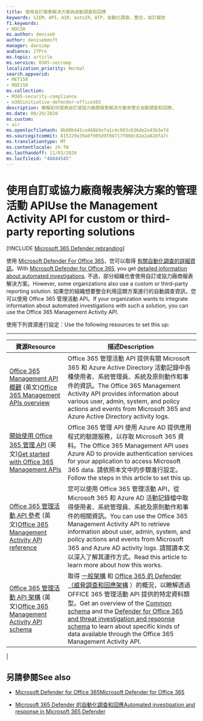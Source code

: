 ```yaml
---
title: 使用自訂報表解決方案與自動調查和回應
keywords: SIEM，API，AIR，autoIR，ATP，自動化調查，整合，自訂報告
f1.keywords:
- NOCSH
ms.author: deniseb
author: denisebmsft
manager: dansimp
audience: ITPro
ms.topic: article
ms.service: O365-seccomp
localization_priority: Normal
search.appverid:
- MET150
- MOE150
ms.collection:
- M365-security-compliance
- m365initiative-defender-office365
description: 瞭解如何使用自訂或協力廠商報表解決方案來整合自動調查和回應。
ms.date: 09/29/2020
ms.custom:
- air
ms.openlocfilehash: 8b08b441ca468b5efa1c4c003c636de2a43b3e7d
ms.sourcegitcommit: 815229e39a0f905d9f06717f00dc82e2a028fa7c
ms.translationtype: MT
ms.contentlocale: zh-TW
ms.lasthandoff: 11/03/2020
ms.locfileid: "48844545"
---
```

# <a name="use-the-management-activity-api-for-custom-or-third-party-reporting-solutions"></a><span data-ttu-id="892bf-104">使用自訂或協力廠商報表解決方案的管理活動 API</span><span class="sxs-lookup"><span data-stu-id="892bf-104">Use the Management Activity API for custom or third-party reporting solutions</span></span>

[!INCLUDE [Microsoft 365 Defender rebranding](../includes/microsoft-defender-for-office.md)]


<span data-ttu-id="892bf-105">使用 [Microsoft Defender For Office 365](https://docs.microsoft.com/microsoft-365/security/office-365-security/office-365-atp)，您可以取得 [有關自動化調查的詳細資訊](air-view-investigation-results.md)。</span><span class="sxs-lookup"><span data-stu-id="892bf-105">With [Microsoft Defender for Office 365](https://docs.microsoft.com/microsoft-365/security/office-365-security/office-365-atp), you get [detailed information about automated investigations](air-view-investigation-results.md).</span></span> <span data-ttu-id="892bf-106">不過，部分組織也會使用自訂或協力廠商報表解決方案。</span><span class="sxs-lookup"><span data-stu-id="892bf-106">However, some organizations also use a custom or third-party reporting solution.</span></span> <span data-ttu-id="892bf-107">如果您的組織想要整合利用這類方案進行的自動調查資訊，您可以使用 Office 365 管理活動 API。</span><span class="sxs-lookup"><span data-stu-id="892bf-107">If your organization wants to integrate information about automated investigations with such a solution, you can use the Office 365 Management Activity API.</span></span>

<span data-ttu-id="892bf-108">使用下列資源進行設定：</span><span class="sxs-lookup"><span data-stu-id="892bf-108">Use the following resources to set this up:</span></span>

****

|<span data-ttu-id="892bf-109">資源</span><span class="sxs-lookup"><span data-stu-id="892bf-109">Resource</span></span>|<span data-ttu-id="892bf-110">描述</span><span class="sxs-lookup"><span data-stu-id="892bf-110">Description</span></span>|
|---|---|
|<span data-ttu-id="892bf-111">[Office 365 Management API 概觀](https://docs.microsoft.com/office/office-365-management-api/office-365-management-apis-overview) (英文)</span><span class="sxs-lookup"><span data-stu-id="892bf-111">[Office 365 Management APIs overview](https://docs.microsoft.com/office/office-365-management-api/office-365-management-apis-overview)</span></span>|<span data-ttu-id="892bf-112">Office 365 管理活動 API 提供有關 Microsoft 365 和 Azure Active Directory 活動記錄中各種使用者、系統管理員、系統及原則動作和事件的資訊。</span><span class="sxs-lookup"><span data-stu-id="892bf-112">The Office 365 Management Activity API provides information about various user, admin, system, and policy actions and events from Microsoft 365 and Azure Active Directory activity logs.</span></span>|
|<span data-ttu-id="892bf-113">[開始使用 Office 365 管理 API](https://docs.microsoft.com/office/office-365-management-api/get-started-with-office-365-management-apis) (英文)</span><span class="sxs-lookup"><span data-stu-id="892bf-113">[Get started with Office 365 Management APIs](https://docs.microsoft.com/office/office-365-management-api/get-started-with-office-365-management-apis)</span></span>|<span data-ttu-id="892bf-114">Office 365 管理 API 使用 Azure AD 提供應用程式的驗證服務，以存取 Microsoft 365 資料。</span><span class="sxs-lookup"><span data-stu-id="892bf-114">The Office 365 Management API uses Azure AD to provide authentication services for your application to access Microsoft 365 data.</span></span> <span data-ttu-id="892bf-115">請依照本文中的步驟進行設定。</span><span class="sxs-lookup"><span data-stu-id="892bf-115">Follow the steps in this article to set this up.</span></span>|
|<span data-ttu-id="892bf-116">[Office 365 管理活動 API 參考](https://docs.microsoft.com/office/office-365-management-api/office-365-management-activity-api-reference) (英文)</span><span class="sxs-lookup"><span data-stu-id="892bf-116">[Office 365 Management Activity API reference](https://docs.microsoft.com/office/office-365-management-api/office-365-management-activity-api-reference)</span></span>|<span data-ttu-id="892bf-117">您可以使用 Office 365 管理活動 API，從 Microsoft 365 和 Azure AD 活動記錄檔中取得使用者、系統管理員、系統及原則動作和事件的相關資訊。</span><span class="sxs-lookup"><span data-stu-id="892bf-117">You can use the Office 365 Management Activity API to retrieve information about user, admin, system, and policy actions and events from Microsoft 365 and Azure AD activity logs.</span></span> <span data-ttu-id="892bf-118">請閱讀本文以深入了解其運作方式。</span><span class="sxs-lookup"><span data-stu-id="892bf-118">Read this article to learn more about how this works.</span></span>|
|<span data-ttu-id="892bf-119">[Office 365 管理活動 API 架構](https://docs.microsoft.com/office/office-365-management-api/office-365-management-activity-api-schema) (英文)</span><span class="sxs-lookup"><span data-stu-id="892bf-119">[Office 365 Management Activity API schema](https://docs.microsoft.com/office/office-365-management-api/office-365-management-activity-api-schema)</span></span>|<span data-ttu-id="892bf-120">取得 [一般架構](https://docs.microsoft.com/office/office-365-management-api/office-365-management-activity-api-schema#common-schema) 和 [Office 365 的 Defender （威脅調查和回應架構](https://docs.microsoft.com/office/office-365-management-api/office-365-management-activity-api-schema#office-365-advanced-threat-protection-and-threat-investigation-and-response-schema) ）的概況，以瞭解透過 OFFICE 365 管理活動 API 提供的特定資料類型。</span><span class="sxs-lookup"><span data-stu-id="892bf-120">Get an overview of the [Common schema](https://docs.microsoft.com/office/office-365-management-api/office-365-management-activity-api-schema#common-schema) and the [Defender for Office 365 and threat investigation and response schema](https://docs.microsoft.com/office/office-365-management-api/office-365-management-activity-api-schema#office-365-advanced-threat-protection-and-threat-investigation-and-response-schema) to learn about specific kinds of data available through the Office 365 Management Activity API.</span></span>|
|

## <a name="see-also"></a><span data-ttu-id="892bf-121">另請參閱</span><span class="sxs-lookup"><span data-stu-id="892bf-121">See also</span></span>

- [<span data-ttu-id="892bf-122">Microsoft Defender for Office 365</span><span class="sxs-lookup"><span data-stu-id="892bf-122">Microsoft Defender for Office 365</span></span>](office-365-atp.md)

- [<span data-ttu-id="892bf-123">Microsoft 365 Defender 的自動化調查和回應</span><span class="sxs-lookup"><span data-stu-id="892bf-123">Automated investigation and response in Microsoft 365 Defender</span></span>](https://docs.microsoft.com/microsoft-365/security/mtp/mtp-autoir)
